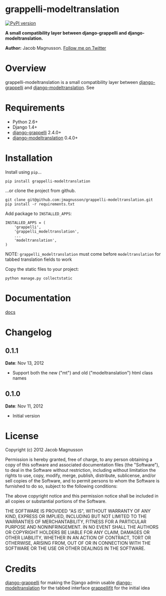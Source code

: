 # grappelli-modeltranslation
[![PyPI version](https://pypip.in/v/grappelli-modeltranslation/badge.png)](https://pypi.python.org/pypi/grappelli-modeltranslation)

**A small compatibility layer between django-grappelli and django-modeltranslation.**

**Author:** Jacob Magnusson. [Follow me on Twitter][twitter]

# Overview

grappelli-modeltranslation is a small compatibility layer between [django-grappelli] and [django-modeltranslation]. See 

# Requirements

* Python 2.6+
* Django 1.4+
* [django-grappelli] 2.4.0+
* [django-modeltranslation] 0.4.0+

# Installation

Install using `pip`...

    pip install grappelli-modeltranslation

...or clone the project from github.

    git clone git@github.com:jmagnusson/grappelli-modeltranslation.git
    pip install -r requirements.txt

Add package to `INSTALLED_APPS`:

    INSTALLED_APPS = (
        'grappelli',
        'grappelli_modeltranslation',
        ...
        'modeltranslation',
    )

NOTE: `grappelli_modeltranslation` must come before `modeltranslation` for tabbed translation fields to work

Copy the static files to your project:

    python manage.py collectstatic


# Documentation

[docs]

# Changelog

## 0.1.1

**Date**: Nov 13, 2012

* Support both the new ("mt") and old ("modeltranslation") html class names

## 0.1.0

**Date**: Nov 11, 2012

* Initial version

# License

Copyright (c) 2012 Jacob Magnusson

Permission is hereby granted, free of charge, to any person obtaining a copy
of this software and associated documentation files (the "Software"), to deal
in the Software without restriction, including without limitation the rights
to use, copy, modify, merge, publish, distribute, sublicense, and/or sell
copies of the Software, and to permit persons to whom the Software is
furnished to do so, subject to the following conditions:

The above copyright notice and this permission notice shall be included in
all copies or substantial portions of the Software.

THE SOFTWARE IS PROVIDED "AS IS", WITHOUT WARRANTY OF ANY KIND, EXPRESS OR
IMPLIED, INCLUDING BUT NOT LIMITED TO THE WARRANTIES OF MERCHANTABILITY,
FITNESS FOR A PARTICULAR PURPOSE AND NONINFRINGEMENT. IN NO EVENT SHALL THE
AUTHORS OR COPYRIGHT HOLDERS BE LIABLE FOR ANY CLAIM, DAMAGES OR OTHER
LIABILITY, WHETHER IN AN ACTION OF CONTRACT, TORT OR OTHERWISE, ARISING FROM,
OUT OF OR IN CONNECTION WITH THE SOFTWARE OR THE USE OR OTHER DEALINGS IN
THE SOFTWARE.


# Credits

[django-grappelli] for making the Django admin usable
[django-modeltranslation] for the tabbed interface
[grappellifit] for the initial idea


[twitter]: https://twitter.com/pyjacob
[docs]: https://github.com/jmagnusson/grappelli-modeltranslation
[django-modeltranslation]: https://github.com/deschler/django-modeltranslation
[django-grappelli]: https://github.com/sehmaschine/django-grappelli
[grappellifit]: https://github.com/h3/grappelli-fit
